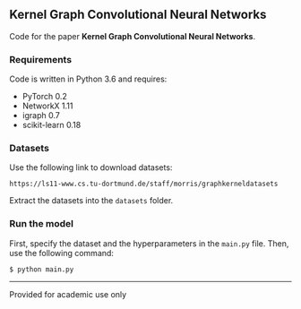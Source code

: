 ## Kernel Graph Convolutional Neural Networks
Code for the paper **Kernel Graph Convolutional Neural Networks**.

### Requirements
Code is written in Python 3.6 and requires:
* PyTorch 0.2
* NetworkX 1.11
* igraph 0.7
* scikit-learn 0.18

### Datasets
Use the following link to download datasets: 
```
https://ls11-www.cs.tu-dortmund.de/staff/morris/graphkerneldatasets
```
Extract the datasets into the `datasets` folder.

### Run the model
First, specify the dataset and the hyperparameters in the `main.py` file. Then, use the following command:

```
$ python main.py
```

---

Provided for academic use only
